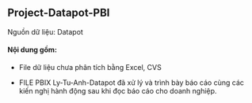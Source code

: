 ## Project-Datapot-PBI

Nguồn dữ liệu: Datapot

#### Nội dung gồm:

- File dữ liệu chưa phân tích bằng Excel, CVS
  
- FILE PBIX Ly-Tu-Anh-Datapot đã xử lý và trình bày báo cáo cùng các kiến nghị hành động sau khi đọc báo cáo cho doanh nghiệp.
